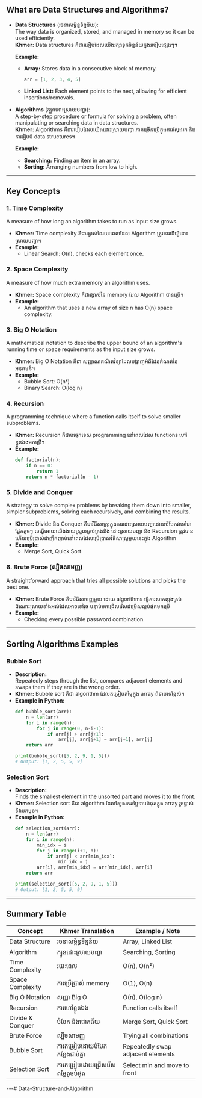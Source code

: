 ## What are Data Structures and Algorithms?

- **Data Structures** (រចនាសម្ព័ន្ធទិន្នន័យ):  
  The way data is organized, stored, and managed in memory so it can be used efficiently.  
  **Khmer:** Data structures គឺជារបៀបដែលយើងរក្សាទុកទិន្នន័យក្នុងរបៀបផ្សេងៗ។

  **Example:**  
  - **Array:** Stores data in a consecutive block of memory.  
    ```python
    arr = [1, 2, 3, 4, 5]
    ```
  - **Linked List:** Each element points to the next, allowing for efficient insertions/removals.

- **Algorithms** (ក្បួនដោះស្រាយបញ្ហា):  
  A step-by-step procedure or formula for solving a problem, often manipulating or searching data in data structures.  
  **Khmer:** Algorithms គឺជារបៀបដែលយើងដោះស្រាយបញ្ហា ភាគច្រើនប្រើក្នុងការស្វែងរក និងការរៀបចំ data structures។

  **Example:**  
  - **Searching:** Finding an item in an array.  
  - **Sorting:** Arranging numbers from low to high.

---

## Key Concepts

### 1. Time Complexity 
A measure of how long an algorithm takes to run as input size grows.
- **Khmer:** Time complexity គឺជារង្វាស់នៃរយៈពេលដែល Algorithm ត្រូវការដើម្បីដោះស្រាយបញ្ហា។  
- **Example:**  
  - Linear Search: O(n), checks each element once.

### 2. Space Complexity 
A measure of how much extra memory an algorithm uses.
- **Khmer:** Space complexity គឺជារង្វាស់នៃ memory ដែល Algorithm បានប្រើ។  
- **Example:**  
  - An algorithm that uses a new array of size n has O(n) space complexity.

### 3. Big O Notation 
A mathematical notation to describe the upper bound of an algorithm's running time or space requirements as the input size grows.
- **Khmer:** Big O Notation គឺជា សញ្ញាណគណិតវិទ្យាដែលបង្ហាញអំពីដែនកំណត់នៃអនុគមន៍។  
- **Example:**  
  - Bubble Sort: O(n²)  
  - Binary Search: O(log n)

### 4. Recursion
A programming technique where a function calls itself to solve smaller subproblems.
- **Khmer:** Recursion គឺជាបច្ចេកទេស programming នៅពេលដែល functions ហៅខ្លួនឯងមកប្រើ។  
- **Example:**  
  ```python
  def factorial(n):
      if n == 0:
          return 1
      return n * factorial(n - 1)
  ```

### 5. Divide and Conquer
A strategy to solve complex problems by breaking them down into smaller, simpler subproblems, solving each recursively, and combining the results.
- **Khmer:** Divide និង Conquer គឺជាវិធីសាស្រ្តក្នុងការដោះស្រាយបញ្ហាដោយបំបែកវាទៅជាផ្នែកតូចៗ លធ្វើអោយយើងងាយស្រួលគ្រប់គ្រងនិង ដោះស្រាយបញ្ហា និង Recursion ត្រូវបានហើយប្រើប្រាស់ជាញឹកញាប់នៅពេលដែលប្រើប្រាស់វិធីសាស្រ្តមួយនេះក្នុង Algorithm 
- **Example:**  
  - Merge Sort, Quick Sort

### 6. Brute Force (ល្បិចសាមញ្ញ)
A straightforward approach that tries all possible solutions and picks the best one.
- **Khmer:** Brute Force គឺជាវិធីសាមញ្ញមួយ ដោយ algorithms ធ្វើការសាកល្តងគ្រប់ដំណោះស្រាយទាំងអស់ដែលអាចទៅរួច បន្ទាប់មកជ្រើសរើសជម្រើសល្អបំផុតមកប្រើ
- **Example:**  
  - Checking every possible password combination.

---

## Sorting Algorithms Examples

### Bubble Sort

- **Description:**  
  Repeatedly steps through the list, compares adjacent elements and swaps them if they are in the wrong order.
- **Khmer:** Bubble sort គឺជា algorithm ដែលតម្រៀបតម្លៃក្នុង array ពីទាបទៅខ្ពស់។
- **Example in Python:**
  ```python
  def bubble_sort(arr):
      n = len(arr)
      for i in range(n):
          for j in range(0, n-i-1):
              if arr[j] > arr[j+1]:
                  arr[j], arr[j+1] = arr[j+1], arr[j]
      return arr

  print(bubble_sort([5, 2, 9, 1, 5]))
  # Output: [1, 2, 5, 5, 9]
  ```

### Selection Sort

- **Description:**  
  Finds the smallest element in the unsorted part and moves it to the front.
- **Khmer:** Selection sort គឺជា algorithm ដែលស្វែងរកតម្លៃទាបបំផុតក្នុង array រួចផ្លាស់ទីវាមកមុខ។
- **Example in Python:**
  ```python
  def selection_sort(arr):
      n = len(arr)
      for i in range(n):
          min_idx = i
          for j in range(i+1, n):
              if arr[j] < arr[min_idx]:
                  min_idx = j
          arr[i], arr[min_idx] = arr[min_idx], arr[i]
      return arr

  print(selection_sort([5, 2, 9, 1, 5]))
  # Output: [1, 2, 5, 5, 9]
  ```

---

## Summary Table

| Concept             | Khmer Translation                                             | Example / Note                     |
|---------------------|--------------------------------------------------------------|------------------------------------|
| Data Structure      | រចនាសម្ព័ន្ធទិន្នន័យ                                        | Array, Linked List                 |
| Algorithm           | ក្បួនដោះស្រាយបញ្ហា                                          | Searching, Sorting                 |
| Time Complexity     | រយៈពេល                                                     | O(n), O(n²)                        |
| Space Complexity    | ការប្រើប្រាស់ memory                                         | O(1), O(n)                         |
| Big O Notation      | សញ្ញា Big O                                                 | O(n), O(log n)                     |
| Recursion           | ការហៅខ្លួនឯង                                               | Function calls itself              |
| Divide & Conquer    | បំបែក និងជោគជ័យ                                            | Merge Sort, Quick Sort             |
| Brute Force         | ល្បិចសាមញ្ញ                                                 | Trying all combinations            |
| Bubble Sort         | ការតម្រៀបដោយបំបែកកន្លែងជាប់គ្នា                            | Repeatedly swap adjacent elements  |
| Selection Sort      | ការតម្រៀបដោយជ្រើសរើសតម្លៃតូចបំផុត                        | Select min and move to front       |

---﻿# Data-Structure-and-Algorithm
